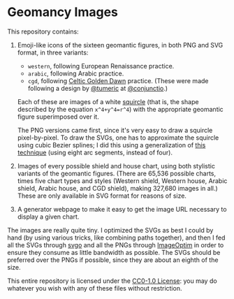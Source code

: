 # Geomancy Images
This repository contains:

1.  Emoji-like icons of the sixteen geomantic figures, in both PNG and SVG
    format, in three variants:

    *   `western`, following European Renaissance practice.
    *   `arabic`, following Arabic practice.
    *   `cgd`, following [Celtic Golden Dawn][6] practice. (These were made
        following a design by [@tumeric][7] at [@conjunctio][8].)

    Each of these are images of a white [squircle][1] (that is, the shape
    described by the equation `x^4+y^4=r^4`) with the appropriate geomantic
    figure superimposed over it.

    The PNG versions came first, since it's very easy to draw a squircle
    pixel-by-pixel. To draw the SVGs, one has to approximate the squircle
    using cubic Bezier splines; I did this using a generalization of [this
    technique][2] (using eight arc segments, instead of four).

2.  Images of every possible shield and house chart, using both stylistic
    variants of the geomantic figures. (There are 65,536 possible charts, times
    five chart types and styles (Western shield, Western house, Arabic shield,
    Arabic house, and CGD shield), making 327,680 images in all.) These are
    only available in SVG format for reasons of size.

3.  A generator webpage to make it easy to get the image URL necessary to
    display a given chart.

The images are really quite tiny. I optimized the SVGs as best I could by
hand (by using various tricks, like combining paths together), and then I fed
all the SVGs through [svgo][3] and all the PNGs through [ImageOptim][4] in
order to ensure they consume as little bandwidth as possible. The SVGs should
be preferred over the PNGs if possible, since they are about an eighth of the
size.

This entire repository is licensed under the [CC0-1.0 License][5]: you may do
whatever you wish with any of these files without restriction.

[1]: http://mathworld.wolfram.com/Squircle.html
[2]: http://spencermortensen.com/articles/bezier-circle/
[3]: https://github.com/svg/svgo
[4]: https://imageoptim.com
[5]: https://creativecommons.org/publicdomain/zero/1.0/
[6]: http://www.druidical-gd.org
[7]: https://tumeric.dreamwidth.org
[8]: https://conjunctio.dreamwidth.org
